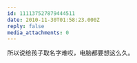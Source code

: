 ```yaml
---
id: 111137527879444511
date: 2010-11-30T01:58:23.000Z
reply: false
media_attachments: 0
---
```


所以说给孩子取名字难哎，电脑都要想这么久。

